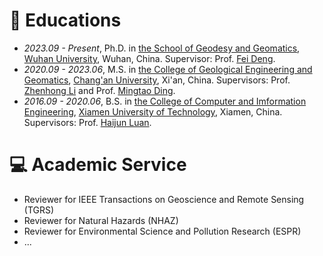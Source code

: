 
# 📖 Educations
- *2023.09 - Present*, Ph.D. in [the School of Geodesy and Geomatics](http://main.sgg.whu.edu.cn/), [Wuhan University](https://www.whu.edu.cn/), Wuhan, China. Supervisor: Prof. [Fei Deng](http://hts.sgg.whu.edu.cn/teachers/45.html).
- *2020.09 - 2023.06*, M.S. in [the College of Geological Engineering and Geomatics](https://dcxy.chd.edu.cn/), [Chang'an University](https://www.chd.edu.cn/), Xi'an, China. Supervisors: Prof. [Zhenhong Li](https://js.chd.edu.cn/dzgcychxy/lzh103/list.htm) and Prof. [Mingtao Ding](https://js.chd.edu.cn/dzgcychxy/dmt/list.htm).
- *2016.09 - 2020.06*, B.S. in [the College of Computer and Imformation Engineering](https://cs.xmut.edu.cn/index.htm), [Xiamen University of Technology](https://www.xmut.edu.cn/), Xiamen, China. Supervisors: Prof. [Haijun Luan](https://cs.xmut.edu.cn/info/1084/3792.htm).


# 💻 Academic Service
- Reviewer for IEEE Transactions on Geoscience and Remote Sensing (TGRS)
- Reviewer for Natural Hazards (NHAZ)
- Reviewer for Environmental Science and Pollution Research (ESPR)
- ...
